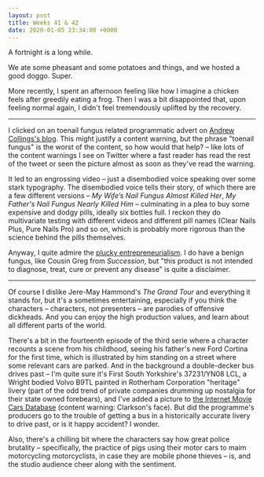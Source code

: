 ```yaml
---
layout: post
title: Weeks 41 & 42
date: 2020-01-05 23:34:00 +0000
---
```


A fortnight is a long while.

We ate some pheasant and some potatoes and things, and we hosted a good doggo.
Super.

More recently, I spent an afternoon feeling like how I imagine a chicken feels
after greedily eating a frog. Then I was a bit disappointed that, upon feeling
normal again, I didn't feel tremendously uplifted by the recovery.

---

I clicked on an toenail fungus related programmatic advert on [Andrew
Collings's blog][col]. This might justify a content warning, but the phrase
"toenail fungus" is the worst of the content, so how would that help? – like
lots of the content warnings I see on Twitter where a fast reader has read the
rest of the tweet or seen the picture almost as soon as they've read the
warning.

It led to an engrossing video – just a disembodied voice speaking over some
stark typography. The disembodied voice tells their story, of which there are a
few different versions – <cite>My Wife’s Nail Fungus Almost Killed Her</cite>,
<cite>My Father's Nail Fungus Nearly Killed Him</cite> – culminating in a plea
to buy some expensive and dodgy pills, ideally six bottles full. I reckon they
do multivariate testing with different videos and different pill names (Clear
Nails Plus, Pure Nails Pro) and so on, which is probably more rigorous than the
science behind the pills themselves.

Anyway, I quite admire the [plucky entrepreneurialism](/2018/04/index-of). I do have a benign
fungus, like Cousin Greg from <cite>Succession</cite>, but "this product is not
intended to diagnose, treat, cure or prevent any disease" is quite a disclaimer.

---

Of course I dislike Jere-May Hammond's <cite>The Grand Tour</cite> and
everything it stands for, but it's a sometimes entertaining, especially if you
think the characters – characters, not presenters – are parodies of offensive
dickheads. And you can enjoy the high production values, and learn about all
different parts of the world.

There's a bit in the fourteenth episode of the third serie where a character
recounts a scene from his childhood, seeing his father's new Ford Cortina for
the first time, which is illustrated by him standing on a street where some
relevant cars are parked. And in the background a double-decker bus drives past
– I'm quite sure it's First South Yorkshire's 37231/YN08 LCL, a Wright bodied
Volvo B9TL painted in Rotherham Corporation "heritage" livery (part of the
odd trend of private companies drumming up nostalgia for their state owned
forebears), and I've added a picture to [the Internet Movie Cars Database][imcdb]
(content warning: Clarkson's face). But did the programme's producers go to the
trouble of getting a bus in a historically accurate livery to drive past, or is
it happy accident? I wonder.

Also, there's a chilling bit where the characters say how great police
brutality – specifically, the practice of pigs using their motor cars to maim
motorcycling motorcyclists, in case they are mobile phone thieves – is, and the
studio audience cheer along with the sentiment.

[col]: https://wherediditallgorightblog.wordpress.com/
[imcdb]: https://www.imcdb.org/vehicle.php?id=1337609

